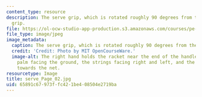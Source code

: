 ```yaml
---
content_type: resource
description: The serve grip, which is rotated roughly 90 degrees from the forehand
  grip.
file: https://ol-ocw-studio-app-production.s3.amazonaws.com/courses/pe-710-tennis-spring-2007/65891c67973ffc421be408504e2719ba_serve_Page_02.jpg
file_type: image/jpeg
image_metadata:
  caption: The serve grip, which is rotated roughly 90 degrees from the forehand grip.
  credit: 'Credit: Photo by MIT OpenCourseWare.'
  image-alt: The right hand holds the racket near the end of the handle, with the
    palm facing the ground, the strings facing right and left, and the head pointing
    towards the net.
resourcetype: Image
title: serve_Page_02.jpg
uid: 65891c67-973f-fc42-1be4-08504e2719ba
---
```

